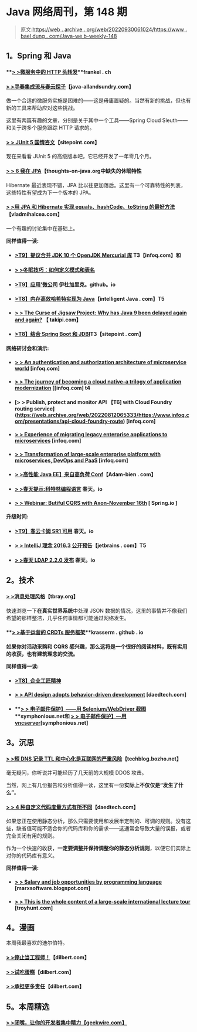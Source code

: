 # Java 网络周刊，第 148 期

> 原文:[https://web . archive . org/web/20220930061024/https://www . bael dung . com/Java-we b-weekly-148](https://web.archive.org/web/20220930061024/https://www.baeldung.com/java-web-weekly-148)

## **1。Spring 和 Java**

#### **[> >微服务中的 HTTP 头转发](https://web.archive.org/web/20220812065333/https://blog.frankel.ch/http-headers-management-with-spring)**frankel . ch

#### **[> >寻春集成流与春云探子](https://web.archive.org/web/20220812065333/http://www.java-allandsundry.com/2016/10/tracing-spring-integration-flow-with.html)**【java-allandsundry.com】

做一个合适的微服务实施是困难的——这是毋庸置疑的。当然有新的挑战，但也有新的工具来帮助应对这些挑战。

这里有两篇有趣的文章，分别是关于其中一个工具——Spring Cloud Sleuth——和关于跨多个服务跟踪 HTTP 请求的。

#### **[> > JUnit 5 国情咨文](https://web.archive.org/web/20220812065333/https://www.sitepoint.com/junit-5-state-of-the-union/)**【sitepoint.com】

现在来看看 JUnit 5 的高级版本吧，它已经开发了一年零几个月。

#### **[> > 6 我在 JPA](https://web.archive.org/web/20220812065333/http://www.thoughts-on-java.org/6-hibernate-features-im-missing-jpa/)**【thoughts-on-java.org中缺失的休眠特性

Hibernate 最近表现不错，JPA 比以往更加落后。这里有一个可靠特性的列表，这些特性有望成为下一个版本的 JPA。

#### **[> >用 JPA 和 Hibernate 实现 equals、hashCode、toString 的最好方法](https://web.archive.org/web/20220812065333/https://vladmihalcea.com/2016/10/20/the-best-way-to-implement-equals-hashcode-and-tostring-with-jpa-and-hibernate/)**【vladmihalcea.com】

一个有趣的讨论集中在基础上。

**同样值得一读:**

*   #### **[>T9】提议合并 JDK 10 个 OpenJDK Mercurial 库](https://web.archive.org/web/20220812065333/https://www.infoq.com/news/2016/10/proposed-consol-of-jdk-repos) T3【infoq.com】和**

*   #### **[> >冬眠技巧：如何定义模式和表名](https://web.archive.org/web/20220812065333/http://www.thoughts-on-java.org/hibernate-tips-define-schema-table-names/)**

*   #### **[>T9】应用'微公司](https://web.archive.org/web/20220812065333/https://idugalic.github.io/micro-company/)** 伊杜加里克。github。io

*   #### **[>T8】内存高效哈希特实现为 Java](https://web.archive.org/web/20220812065333/https://intelligentjava.wordpress.com/2016/10/22/memory-efficient-hashset-implementation-for-java)**【intelligent Java . com】T5

*   #### **[> > The Curse of Jigsaw Project: Why has Java 9 been delayed again and again?](https://web.archive.org/web/20220812065333/http://blog.takipi.com/the-curse-of-project-jigsaw-why-is-java-9-delayed-over-and-over-again/)** 【 takipi.com】

*   #### **[>T8】结合 Spring Boot 和 JDBI](https://web.archive.org/web/20220812065333/https://www.sitepoint.com/combining-spring-boot-and-jdbi/)T3【sitepoint . com】**

**网络研讨会和演示:**

*   #### **[> > An authentication and authorization architecture of microservice world](https://web.archive.org/web/20220812065333/https://www.infoq.com/presentations/forgerock-security)** [infoq.com]

*   #### **[> > The journey of becoming a cloud native-a trilogy of application modernization](https://web.archive.org/web/20220812065333/https://www.infoq.com/presentations/lessons-cloud-native)** [[infoq.com] t4

*   #### **[> > Publish, protect and monitor API 【T6] with Cloud Foundry routing service](https://web.archive.org/web/20220812065333/https://www.infoq.com/presentations/api-cloud-foundry-route)** [infoq.com]

*   #### **[> > Experience of migrating legacy enterprise applications to microservices](https://web.archive.org/web/20220812065333/https://www.infoq.com/presentations/lessons-migration-legacy-microservices)** [infoq.com]

*   #### **[> > Transformation of large-scale enterprise platform with microservices, DevOps and PaaS](https://web.archive.org/web/20220812065333/https://www.infoq.com/presentations/comcast-esp-soa-microservices)** [infoq.com]

*   #### **[> >高性能 Java EE】来自高负荷 Conf](https://web.archive.org/web/20220812065333/http://www.adam-bien.com/roller/abien/entry/high_performance_java_ee_from)**【Adam-bien . com】

*   #### **[> >春天提示:科特林编程语言](https://web.archive.org/web/20220812065333/https://spring.io/blog/2016/10/19/spring-tips-the-kotlin-programming-language)** 春天。io

*   #### **[> > Webinar: Butiful CQRS with Axon-November 16th](https://web.archive.org/web/20220812065333/https://spring.io/blog/2016/10/25/webinar-bootiful-cqrs-with-axon-nov-16)** [ Spring.io ]

**升级时间:**

*   #### **[>T9】春云卡姆 SR1 可用](https://web.archive.org/web/20220812065333/https://spring.io/blog/2016/10/24/spring-cloud-camden-sr1-is-available)** 春天。io

*   #### **[> > IntelliJ 理念 2016.3 公开预告](https://web.archive.org/web/20220812065333/https://blog.jetbrains.com/idea/2016/10/intellij-idea-2016-3-public-preview/)**【jetbrains . com】T5

*   #### **[> >春天 LDAP 2.2.0 发布](https://web.archive.org/web/20220812065333/https://spring.io/blog/2016/10/25/spring-ldap-2-2-0-released)** 春天。io

## **2。技术**

#### **[> >消息处理风格](https://web.archive.org/web/20220812065333/https://www.tbray.org/ongoing/When/201x/2016/10/23/Message-Processing)**【tbray.org】

快速浏览一下**在真实世界系统**中处理 JSON 数据的情况，这里的事情并不像我们希望的那样整洁，几乎任何事情都可能通过网络发生。

#### **[> >基于运营的 CRDTs 服务框架](https://web.archive.org/web/20220812065333/https://krasserm.github.io/2016/10/19/operation-based-crdt-framework/)**krasserm . github . io

**如果你对活动采购和 CQRS 感兴趣，那么这将是一个很好的阅读材料，既有实用的收获，也有建筑理念的交流。**

**同样值得一读:**

*   #### **[>T8】企业工匠精神](https://web.archive.org/web/20220812065333/https://www.symphonious.net/2016/10/25/testinglmax-screenshots-with-selenium/)**

*   #### **[> > API design adopts behavior-driven development](https://web.archive.org/web/20220812065333/http://www.daedtech.com/api-design-using-behavior-driven-development/)** [daedtech.com]

*   #### **[> > 电子邮件保护】——用 Selenium/WebDriver 截图](https://web.archive.org/web/20220812065333/https://www.symphonious.net/2016/10/25/testinglmax-screenshots-with-selenium/)**symphonious.net和 **[> > 电子邮件保护】—用 vncserver](https://web.archive.org/web/20220812065333/https://www.symphonious.net/2016/10/25/testinglmax-isolate-ui-tests-with-vncserver/)**[symphonious.net]

## **3。沉思**

#### **[> >短 DNS 记录 TTL 和中心化是互联网的严重风险](https://web.archive.org/web/20220812065333/https://techblog.bozho.net/short-dns-ttl-and-centralization-are-serious-risks-for-the-internet/)**【techblog.bozho.net】

毫无疑问，你听说并可能经历了几天前的大规模 DDOS 攻击。

当然，网上有几份报告和分析值得一读，这里有一份**实际上不仅仅是“发生了什么”**。

#### **[> > 4 种自定义代码度量方式有所不同](https://web.archive.org/web/20220812065333/http://www.daedtech.com/4-ways-custom-code-metrics-make-a-difference/)**【daedtech.com】

如果您正在使用静态分析，那么只需要使用和发展半定制的、可调的规则。没有这些，缺省值可能不适合你的代码库和你的需求——这通常会导致大量的误报，或者完全关闭有用的规则。

作为一个快速的收获，**一定要调整并保持调整你的静态分析规则**，以便它们实际上对你的代码库有意义。

**同样值得一读:**

*   #### **[> > Salary and job opportunities by programming language](https://web.archive.org/web/20220812065333/https://marxsoftware.blogspot.com/2016/10/salaries-and-job-openings.html)** [marxsoftware.blogspot.com]

*   #### **[> > This is the whole content of a large-scale international lecture tour](https://web.archive.org/web/20220812065333/https://www.troyhunt.com/heres-everything-that-goes-into-a-massive-international-speaking-trip/)** [troyhunt.com]

## **4。漫画**

本周我最喜欢的迪尔伯特。

#### **[> >停止当工程师！](https://web.archive.org/web/20220812065333/http://dilbert.com/strip/2014-02-02)**【dilbert.com】

#### **[> >试吃蛋糕](https://web.archive.org/web/20220812065333/https://dilbert.com/strip/2014-02-03)**【dilbert.com】

#### **[> >承担更多责任](https://web.archive.org/web/20220812065333/http://dilbert.com/strip/2014-02-10)**【dilbert.com】

## **5。本周精选**

#### **[> >闭嘴，让你的开发者集中精力【geekwire.com】](https://web.archive.org/web/20220812065333/https://www.geekwire.com/2016/just-shut-let-devs-concentrate-programming-expert-advises/)**